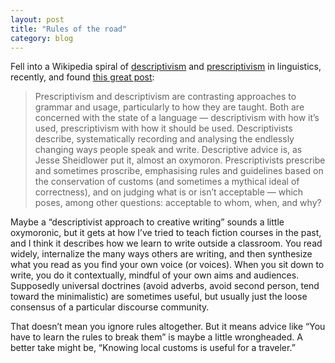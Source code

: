 ```yaml
---
layout: post
title: "Rules of the road"
category: blog
---
```

Fell into a Wikipedia spiral of [descriptivism](http://en.wikipedia.org/wiki/Linguistic_description) and [prescriptivism](http://en.wikipedia.org/wiki/Linguistic_prescription) in linguistics, recently, and found [this great post](http://stancarey.wordpress.com/2010/02/16/descriptivism-vs-prescriptivism-war-is-over-if-you-want-it/):

> Prescriptivism and descriptivism are contrasting approaches to grammar and usage, particularly to how they are taught. Both are concerned with the state of a language — descriptivism with how it’s used, prescriptivism with how it should be used. Descriptivists describe, systematically recording and analysing the endlessly changing ways people speak and write. Descriptive advice is, as Jesse Sheidlower put it, almost an oxymoron. Prescriptivists prescribe and sometimes proscribe, emphasising rules and guidelines based on the conservation of customs (and sometimes a mythical ideal of correctness), and on judging what is or isn’t acceptable — which poses, among other questions: acceptable to whom, when, and why?

Maybe a “descriptivist approach to creative writing” sounds a little oxymoronic, but it gets at how I’ve tried to teach fiction courses in the past, and I think it describes how we learn to write outside a classroom. You read widely, internalize the many ways others are writing, and then synthesize what you read as you find your own voice (or voices). When you sit down to write, you do it contextually, mindful of your own aims and audiences. Supposedly universal doctrines (avoid adverbs, avoid second person, tend toward the minimalistic) are sometimes useful, but usually just the loose consensus of a particular discourse community.

That doesn’t mean you ignore rules altogether. But it means advice like “You have to learn the rules to break them” is maybe a little wrongheaded. A better take might be, “Knowing local customs is useful for a traveler.”
